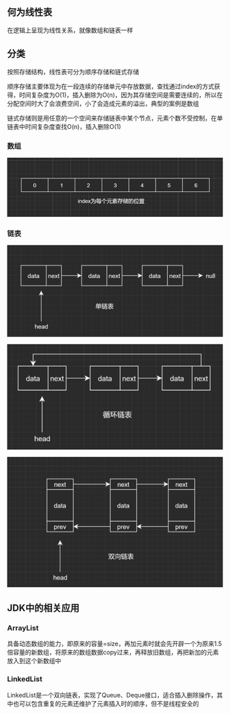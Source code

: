 ## 何为线性表

在逻辑上呈现为线性关系，就像数组和链表一样

## 分类

按照存储结构，线性表可分为顺序存储和链式存储

顺序存储主要体现为在一段连续的存储单元中存放数据，查找通过index的方式获得，时间复杂度为O(1)，插入删除为O(n)，因为其存储空间是需要连续的，所以在分配空间时大了会浪费空间，小了会造成元素的溢出，典型的案例是数组

链式存储则是用任意的一个空间来存储链表中某个节点，元素个数不受控制，在单链表中时间复杂度查找O(n)，插入删除O(1)

### 数组

![image-20200725201637164](../images/设计/线性表/image-20200725201637164.png)

### 链表

![image-20200725202335877](../images/设计/线性表/image-20200725202335877.png)

![image-20200725202816911](../images/设计/线性表/image-20200725202816911.png)

![image-20200725203108960](../images/设计/线性表/image-20200725203108960.png)

## JDK中的相关应用

### ArrayList

具备动态数组的能力，即原来的容量=size，再加元素时就会先开辟一个为原来1.5倍容量的新数组，将原来的数组数据copy过来，再释放旧数组，再把新加的元素放入到这个新数组中

### LinkedList

LinkedList是一个双向链表，实现了Queue、Deque接口，适合插入删除操作，其中也可以包含重复的元素还维护了元素插入时的顺序，但不是线程安全的